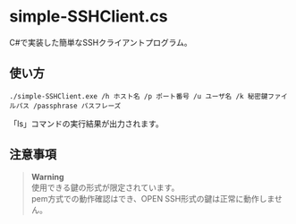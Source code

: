 # simple-SSHClient.cs

C#で実装した簡単なSSHクライアントプログラム。  

## 使い方

```shell
./simple-SSHClient.exe /h ホスト名 /p ポート番号 /u ユーザ名 /k 秘密鍵ファイルパス /passphrase パスフレーズ
```

「ls」コマンドの実行結果が出力されます。  

## 注意事項

> **Warning**  
> 使用できる鍵の形式が限定されています。  
> pem方式での動作確認はでき、OPEN SSH形式の鍵は正常に動作しません。  
